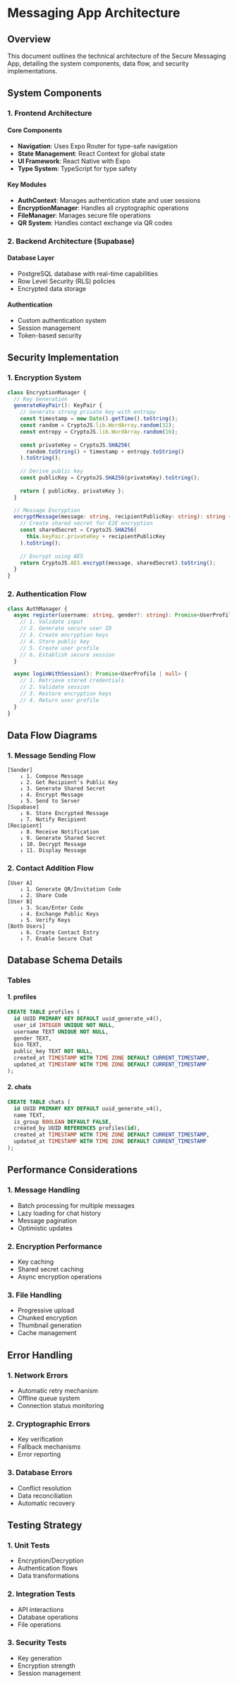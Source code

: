 # Messaging App Architecture

## Overview

This document outlines the technical architecture of the Secure Messaging App, detailing the system components, data flow, and security implementations.

## System Components

### 1. Frontend Architecture

#### Core Components
- **Navigation**: Uses Expo Router for type-safe navigation
- **State Management**: React Context for global state
- **UI Framework**: React Native with Expo
- **Type System**: TypeScript for type safety

#### Key Modules
- **AuthContext**: Manages authentication state and user sessions
- **EncryptionManager**: Handles all cryptographic operations
- **FileManager**: Manages secure file operations
- **QR System**: Handles contact exchange via QR codes

### 2. Backend Architecture (Supabase)

#### Database Layer
- PostgreSQL database with real-time capabilities
- Row Level Security (RLS) policies
- Encrypted data storage

#### Authentication
- Custom authentication system
- Session management
- Token-based security

## Security Implementation

### 1. Encryption System

```typescript
class EncryptionManager {
  // Key Generation
  generateKeyPair(): KeyPair {
    // Generate strong private key with entropy
    const timestamp = new Date().getTime().toString();
    const random = CryptoJS.lib.WordArray.random(32);
    const entropy = CryptoJS.lib.WordArray.random(16);
    
    const privateKey = CryptoJS.SHA256(
      random.toString() + timestamp + entropy.toString()
    ).toString();
    
    // Derive public key
    const publicKey = CryptoJS.SHA256(privateKey).toString();
    
    return { publicKey, privateKey };
  }

  // Message Encryption
  encryptMessage(message: string, recipientPublicKey: string): string {
    // Create shared secret for E2E encryption
    const sharedSecret = CryptoJS.SHA256(
      this.keyPair.privateKey + recipientPublicKey
    ).toString();
    
    // Encrypt using AES
    return CryptoJS.AES.encrypt(message, sharedSecret).toString();
  }
}
```

### 2. Authentication Flow

```typescript
class AuthManager {
  async register(username: string, gender?: string): Promise<UserProfile> {
    // 1. Validate input
    // 2. Generate secure user ID
    // 3. Create encryption keys
    // 4. Store public key
    // 5. Create user profile
    // 6. Establish secure session
  }

  async loginWithSession(): Promise<UserProfile | null> {
    // 1. Retrieve stored credentials
    // 2. Validate session
    // 3. Restore encryption keys
    // 4. Return user profile
  }
}
```

## Data Flow Diagrams

### 1. Message Sending Flow
```
[Sender]
    ↓ 1. Compose Message
    ↓ 2. Get Recipient's Public Key
    ↓ 3. Generate Shared Secret
    ↓ 4. Encrypt Message
    ↓ 5. Send to Server
[Supabase]
    ↓ 6. Store Encrypted Message
    ↓ 7. Notify Recipient
[Recipient]
    ↓ 8. Receive Notification
    ↓ 9. Generate Shared Secret
    ↓ 10. Decrypt Message
    ↓ 11. Display Message
```

### 2. Contact Addition Flow
```
[User A]
    ↓ 1. Generate QR/Invitation Code
    ↓ 2. Share Code
[User B]
    ↓ 3. Scan/Enter Code
    ↓ 4. Exchange Public Keys
    ↓ 5. Verify Keys
[Both Users]
    ↓ 6. Create Contact Entry
    ↓ 7. Enable Secure Chat
```

## Database Schema Details

### Tables

#### 1. profiles
```sql
CREATE TABLE profiles (
  id UUID PRIMARY KEY DEFAULT uuid_generate_v4(),
  user_id INTEGER UNIQUE NOT NULL,
  username TEXT UNIQUE NOT NULL,
  gender TEXT,
  bio TEXT,
  public_key TEXT NOT NULL,
  created_at TIMESTAMP WITH TIME ZONE DEFAULT CURRENT_TIMESTAMP,
  updated_at TIMESTAMP WITH TIME ZONE DEFAULT CURRENT_TIMESTAMP
);
```

#### 2. chats
```sql
CREATE TABLE chats (
  id UUID PRIMARY KEY DEFAULT uuid_generate_v4(),
  name TEXT,
  is_group BOOLEAN DEFAULT FALSE,
  created_by UUID REFERENCES profiles(id),
  created_at TIMESTAMP WITH TIME ZONE DEFAULT CURRENT_TIMESTAMP,
  updated_at TIMESTAMP WITH TIME ZONE DEFAULT CURRENT_TIMESTAMP
);
```

## Performance Considerations

### 1. Message Handling
- Batch processing for multiple messages
- Lazy loading for chat history
- Message pagination
- Optimistic updates

### 2. Encryption Performance
- Key caching
- Shared secret caching
- Async encryption operations

### 3. File Handling
- Progressive upload
- Chunked encryption
- Thumbnail generation
- Cache management

## Error Handling

### 1. Network Errors
- Automatic retry mechanism
- Offline queue system
- Connection status monitoring

### 2. Cryptographic Errors
- Key verification
- Fallback mechanisms
- Error reporting

### 3. Database Errors
- Conflict resolution
- Data reconciliation
- Automatic recovery

## Testing Strategy

### 1. Unit Tests
- Encryption/Decryption
- Authentication flows
- Data transformations

### 2. Integration Tests
- API interactions
- Database operations
- File operations

### 3. Security Tests
- Key generation
- Encryption strength
- Session management
